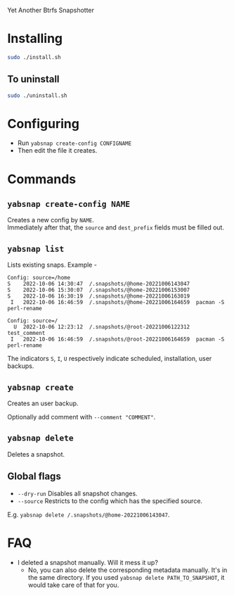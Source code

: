 Yet Another Btrfs Snapshotter

# Installing

```bash
sudo ./install.sh
```

## To uninstall
```bash
sudo ./uninstall.sh
```

# Configuring

* Run `yabsnap create-config CONFIGNAME`
* Then edit the file it creates.

# Commands

## `yabsnap create-config NAME`
Creates a new config by `NAME`. \
Immediately after that, the `source` and `dest_prefix` fields must be filled
out.

## `yabsnap list`
Lists existing snaps. Example -
```
Config: source=/home
S    2022-10-06 14:30:47  /.snapshots/@home-20221006143047
S    2022-10-06 15:30:07  /.snapshots/@home-20221006153007
S    2022-10-06 16:30:19  /.snapshots/@home-20221006163019
 I   2022-10-06 16:46:59  /.snapshots/@home-20221006164659  pacman -S perl-rename

Config: source=/
  U  2022-10-06 12:23:12  /.snapshots/@root-20221006122312  test_comment
 I   2022-10-06 16:46:59  /.snapshots/@root-20221006164659  pacman -S perl-rename
 ```

 The indicators `S`, `I`, `U` respectively indicate scheduled, installation, user backups.

 ## `yabsnap create`
 Creates an user backup.

 Optionally add comment with `--comment "COMMENT"`.

## `yabsnap delete`
Deletes a snapshot.

## Global flags

* `--dry-run` Disables all snapshot changes.
* `--source` Restricts to the config which has the specified source.

E.g.
`yabsnap delete /.snapshots/@home-20221006143047`.


# FAQ

* I deleted a snapshot manually. Will it mess it up?
  * No, you can also delete the corresponding metadata manually. It's in the
    same directory. If you used `yabsnap delete PATH_TO_SNAPSHOT`, it would take
    care of that for you.
